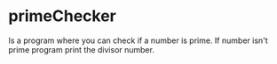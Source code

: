 # primeChecker
Is a program where you can check if a number is prime. If number isn't prime program print the divisor number.
